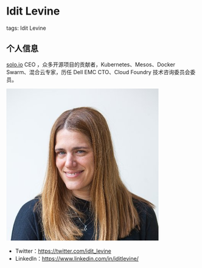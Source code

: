 # Idit Levine

tags: Idit Levine

## 个人信息

[solo.io](https://www.solo.io/) CEO ，众多开源项目的贡献者，Kubernetes、Mesos、Docker Swarm、混合云专家，历任 Dell EMC CTO、Cloud Foundry 技术咨询委员会委员。

![](images/idit_levine.jpg)

- Twitter：https://twitter.com/idit_levine
- LinkedIn：https://www.linkedin.com/in/iditlevine/